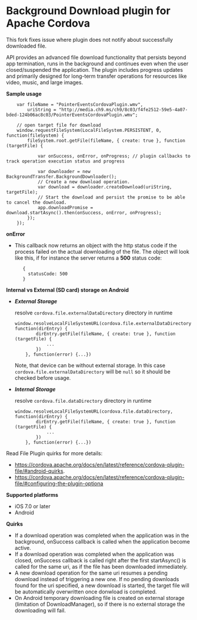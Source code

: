 Background Download plugin for Apache Cordova
==================================
This fork fixes issue where plugin does not notify about successfully downloaded file.

API provides an advanced file download functionality that persists beyond app termination, runs in the background and continues even when the user closed/suspended the application. The plugin includes progress updates and primarily designed for long-term transfer operations for resources like video, music, and large images.

**Sample usage**

        var fileName = "PointerEventsCordovaPlugin.wmv",
            uriString = "http://media.ch9.ms/ch9/8c03/f4fe2512-59e5-4a07-bded-124b06ac8c03/PointerEventsCordovaPlugin.wmv";
        
        // open target file for download
        window.requestFileSystem(LocalFileSystem.PERSISTENT, 0, function(fileSystem) {
            fileSystem.root.getFile(fileName, { create: true }, function (targetFile) {
                
                var onSuccess, onError, onProgress; // plugin callbacks to track operation execution status and progress
        
                var downloader = new BackgroundTransfer.BackgroundDownloader();
                // Create a new download operation.
                var download = downloader.createDownload(uriString, targetFile);
                // Start the download and persist the promise to be able to cancel the download.
                app.downloadPromise = download.startAsync().then(onSuccess, onError, onProgress);
            });
        });

**onError**

* This callback now returns an object with the http status code if the process failed on the actual downloading of the file. The object will look like this, if for instance the server returns a **500** status code:
		
		 {
		   statusCode: 500
		 } 



**Internal vs External (SD card) storage on Android**

- ***External Storage***
  
     resolve `cordova.file.externalDataDirectory` directory in runtime
     
    ```
    window.resolveLocalFileSystemURL(cordova.file.externalDataDirectory, function(dirEntry) {
            dirEntry.getFile(fileName, { create: true }, function (targetFile) {
                ...
            })
        }, function(error) {...})
    ```
     Note, that device can be without external storage. In this case `cordova.file.externalDataDirectory` will be `null` so it should be checked before usage.

- ***Internal Storage***

    resolve `cordova.file.dataDirectory` directory in runtime
     
    ```
    window.resolveLocalFileSystemURL(cordova.file.dataDirectory, function(dirEntry) {
            dirEntry.getFile(fileName, { create: true }, function (targetFile) {
                ...
            })
        }, function(error) {...})
     ```

Read File Plugin quirks for more details:
- https://cordova.apache.org/docs/en/latest/reference/cordova-plugin-file/#android-quirks.
- https://cordova.apache.org/docs/en/latest/reference/cordova-plugin-file/#configuring-the-plugin-optiona

**Supported platforms**
 
 * iOS 7.0 or later
 * Android
 
**Quirks**
 * If a download operation was completed when the application was in the background, onSuccess callback is called when the application become active.
 * If a download operation was completed when the application was closed, onSuccess callback is called right after the first startAsync() is called for the same uri, as if the file has been downloaded immediately.
 * A new download operation for the same uri resumes a pending download instead of triggering a new one. If no pending downloads found for the uri specified, a new download is started, the target file will be automatically overwritten once donwload is completed.
 * On Android temporary downloading file is created on external storage (limitation of DownloadManager), so if there is no external storage the downloading will fail.
